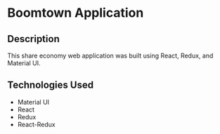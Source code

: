 # Boomtown Application

## Description
This share economy web application was built using React, Redux, and Material UI.

## Technologies Used
- Material UI
- React
- Redux
- React-Redux